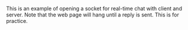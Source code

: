 This is an example of opening a socket for real-time chat with client and server. 
Note that the web page will hang until a reply is sent. 
This is for practice.
